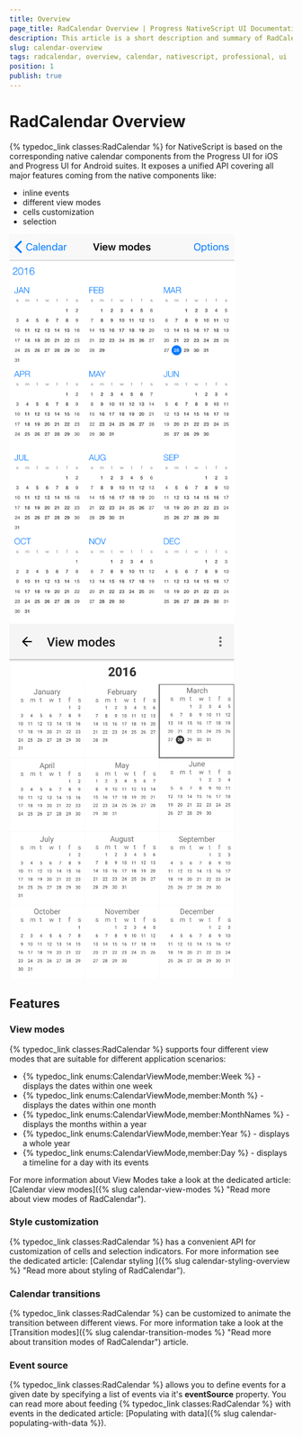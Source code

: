 ```yaml
---
title: Overview
page_title: RadCalendar Overview | Progress NativeScript UI Documentation
description: This article is a short description and summary of RadCalendar's features.
slug: calendar-overview
tags: radcalendar, overview, calendar, nativescript, professional, ui
position: 1
publish: true
---
```


# RadCalendar Overview
{% typedoc_link classes:RadCalendar %} for NativeScript is based on the corresponding native calendar components from the Progress UI for iOS and Progress UI for Android suites. It exposes a unified API covering all major features coming from the native components like:
- inline events
- different view modes
- cells customization
- selection

![RadCalendar: Overview](../../img/ns_ui/calendar-overview_ios.png "iOS")     ![RadCalendar: Overview](../../img/ns_ui/calendar-overview_android.png "Android")

## Features
### View modes
{% typedoc_link classes:RadCalendar %} supports four different view modes that are suitable for different application scenarios:

- {% typedoc_link enums:CalendarViewMode,member:Week %} - displays the dates within one week
- {% typedoc_link enums:CalendarViewMode,member:Month %} - displays the dates within one month
- {% typedoc_link enums:CalendarViewMode,member:MonthNames %} - displays the months within a year
- {% typedoc_link enums:CalendarViewMode,member:Year %} - displays a whole year
- {% typedoc_link enums:CalendarViewMode,member:Day %} - displays a timeline for a day with its events

For more information about View Modes take a look at the dedicated article: [Calendar view modes]({% slug calendar-view-modes %} "Read more about view modes of RadCalendar").

### Style customization
{% typedoc_link classes:RadCalendar %} has a convenient API for customization of cells and selection indicators. For more information see the dedicated article: [Calendar styling ]({% slug calendar-styling-overview %} "Read more about styling of RadCalendar").

### Calendar transitions
{% typedoc_link classes:RadCalendar %} can be customized to animate the transition between different views. For more information take a look at the [Transition modes]({% slug calendar-transition-modes %} "Read more about transition modes of RadCalendar") article.

### Event source
{% typedoc_link classes:RadCalendar %} allows you to define events for a given date by specifying a list of events via it's **eventSource** property. You can read more about feeding {% typedoc_link classes:RadCalendar %} with events in the dedicated article: [Populating with data]({% slug calendar-populating-with-data %}).
